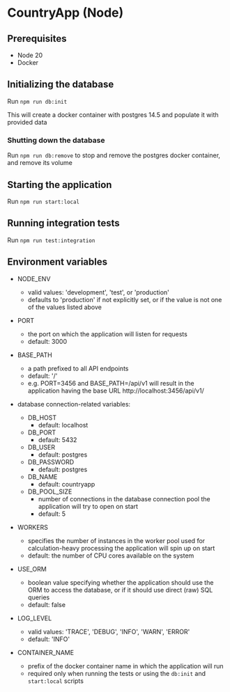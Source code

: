# CountryApp (Node)

## Prerequisites

- Node 20
- Docker

## Initializing the database

Run `npm run db:init`

This will create a docker container with postgres 14.5 and populate it with provided data

### Shutting down the database

Run `npm run db:remove` to stop and remove the postgres docker container, and remove its volume

## Starting the application

Run `npm run start:local`

## Running integration tests

Run `npm run test:integration`

## Environment variables

- NODE_ENV
  - valid values: 'development', 'test', or 'production'
  - defaults to 'production' if not explicitly set, or if the value is not one
    of the values listed above

- PORT
  - the port on which the application will listen for requests
  - default: 3000

- BASE_PATH
  - a path prefixed to all API endpoints
  - default: '/'
  - e.g. PORT=3456 and BASE_PATH=/api/v1 will result in the application having
    the base URL http://localhost:3456/api/v1/

- database connection-related variables:
  - DB_HOST
    - default: localhost
  - DB_PORT
    - default: 5432
  - DB_USER
    - default: postgres
  - DB_PASSWORD
    - default: postgres
  - DB_NAME
    - default: countryapp
  - DB_POOL_SIZE
    - number of connections in the database connection pool the application will
      try to open on start
    - default: 5

- WORKERS
  - specifies the number of instances in the worker pool used for calculation-heavy
    processing the application will spin up on start
  - default: the number of CPU cores available on the system

- USE_ORM
  - boolean value specifying whether the application should use the ORM to access
    the database, or if it should use direct (raw) SQL queries
  - default: false
 
- LOG_LEVEL
  - valid values: 'TRACE', 'DEBUG', 'INFO', 'WARN', 'ERROR'
  - default: 'INFO'

- CONTAINER_NAME
  - prefix of the docker container name in which the application will run
  - required only when running the tests or using the `db:init` and `start:local` scripts
